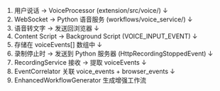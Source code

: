 1. 用户说话 → VoiceProcessor (extension/src/voice/)
   ↓
2. WebSocket → Python 语音服务 (workflows/voice_service/)
   ↓
3. 语音转文字 → 发送回浏览器
   ↓
4. Content Script → Background Script (VOICE_INPUT_EVENT)
   ↓
5. 存储在 voiceEvents[] 数组中
   ↓
6. 录制停止时 → 发送到 Python 服务器 (HttpRecordingStoppedEvent)
   ↓
7. RecordingService 接收 → 提取 voiceEvents
   ↓
8. EventCorrelator 关联 voice_events + browser_events
   ↓
9. EnhancedWorkflowGenerator 生成增强工作流